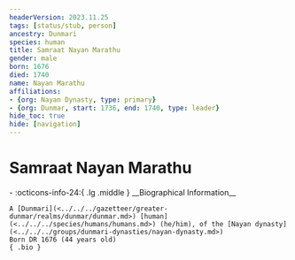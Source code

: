 ```yaml
---
headerVersion: 2023.11.25
tags: [status/stub, person]
ancestry: Dunmari
species: human
title: Samraat Nayan Marathu
gender: male
born: 1676
died: 1740
name: Nayan Marathu
affiliations:
- {org: Nayan Dynasty, type: primary}
- {org: Dunmar, start: 1736, end: 1740, type: leader}
hide_toc: true
hide: [navigation]
---
```

# Samraat Nayan Marathu
<div class="grid cards ext-narrow-margin ext-one-column" markdown>
- :octicons-info-24:{ .lg .middle } __Biographical Information__

    A [Dunmari](<../../../gazetteer/greater-dunmar/realms/dunmar/dunmar.md>) [human](<../../../species/humans/humans.md>) (he/him), of the [Nayan dynasty](<../../../groups/dunmari-dynasties/nayan-dynasty.md>)  
    Born DR 1676 (44 years old)  
    { .bio }

</div>

